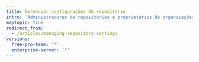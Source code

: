 ```yaml
---
title: Gerenciar configurações do repositório
intro: 'Administradores de repositórios e proprietários de organziações podem alterar várias configurações, inclusive os nomes e propriedade de um repositório e a visibilidade pública ou privada do repositório. Eles também podem excluir um repositório.'
mapTopic: true
redirect_from:
  - /articles/managing-repository-settings
versions:
  free-pro-team: '*'
  enterprise-server: '*'
---
```


